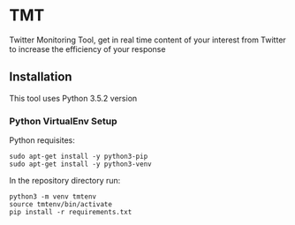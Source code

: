 # TMT
Twitter Monitoring Tool, get in real time content of your interest from Twitter to increase the efficiency of your response

## Installation

This tool uses Python 3.5.2 version

### Python VirtualEnv Setup
Python requisites:
```
sudo apt-get install -y python3-pip
sudo apt-get install -y python3-venv
```
In the repository directory run:
```
python3 -m venv tmtenv
source tmtenv/bin/activate
pip install -r requirements.txt
```
